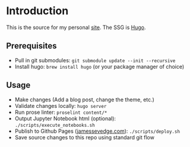 # Introduction

This is the source for my personal [site](https://jamessevedge.com).  The SSG is [Hugo](https://gohugo.io).

## Prerequisites

- Pull in git submodules: `git submodule update --init --recursive`
- Install hugo: `brew install hugo` (or your package manager of choice)

## Usage

- Make changes (Add a blog post, change the theme, etc.)
- Validate changes locally: `hugo server`
- Run prose linter: `proselint content/*`
- Output Jupyter Notebook html (optional): `./scripts/execute_notebooks.sh`
- Publish to Github Pages ([jamessevedge.com](https://jamessevedge.com)): `./scripts/deploy.sh`
- Save source changes to this repo using standard git flow
